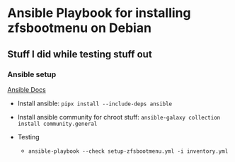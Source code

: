 # Ansible Playbook for installing zfsbootmenu on Debian

## Stuff I did while testing stuff out

### Ansible setup
[Ansible Docs](https://docs.ansible.com/ansible/latest/installation_guide/intro_installation.html)

- Install ansible: `pipx install --include-deps ansible`
- Install ansible community for chroot stuff: `ansible-galaxy collection install community.general`

- Testing
    - `ansible-playbook --check setup-zfsbootmenu.yml -i inventory.yml`